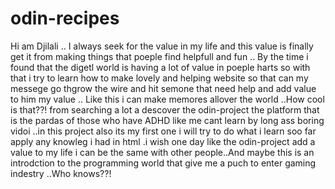 # odin-recipes
Hi am Djilali .. I always seek for the value in my life and this value is finally get it from 
making things that poeple find helpfull and fun .. By the time i found that the digetl world is 
having a lot of value in poeple harts so with that i try to learn how to make lovely and helping 
website so that can my messege go thgrow the wire and hit semone that need help and add value
to him my value .. Like this i can make memores allover the world ..How cool is that??!
from searching a lot a descover the odin-project the platform that is the pardas of those who have 
ADHD like me cant learn by long ass boring vidoi ..in this project also its my first one i will try
to do what i learn soo far apply any knowleg i had in html .i wish one day like the odin-project 
add a value to my life i can be the same with other people..And maybe this is an introdction to 
the programming world that give me a puch to enter gaming indestry ..Who knows??!

